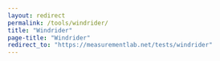 ```yaml
---
layout: redirect
permalink: /tools/windrider/
title: "Windrider"
page-title: "Windrider"
redirect_to: "https://measurementlab.net/tests/windrider"
---
```

